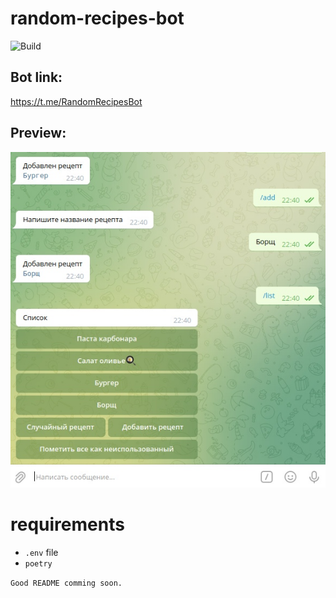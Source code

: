 # random-recipes-bot

![Build](https://github.com/Gamazic/random-recipes-bot/actions/workflows/aws.yml/badge.svg?branch=master)

## Bot link:
https://t.me/RandomRecipesBot

## Preview:
![Preview](tg_app_screenshots/random-recipes-bot-alpha-v0.1.jpg)

# requirements
* `.env` file
* `poetry`

`Good README comming soon.`